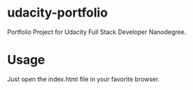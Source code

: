 # udacity-portfolio
Portfolio Project for Udacity Full Stack Developer Nanodegree.

# Usage
Just open the index.html file in your favorite browser.
